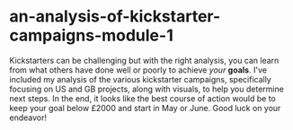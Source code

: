 # an-analysis-of-kickstarter-campaigns-module-1
Kickstarters can be challenging but with the right analysis, you can learn from what others have done well or poorly to achieve *your* **goals**. I've included my analysis of the various kickstarter campaigns, specifically focusing on US and GB projects, along with visuals, to help you determine next steps. In the end, it looks like the best course of action would be to keep your goal below £2000 and start in May or June. Good luck on your endeavor!
